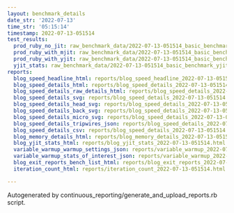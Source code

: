 ```yaml
---
layout: benchmark_details
date_str: '2022-07-13'
time_str: '05:15:14'
timestamp: 2022-07-13-051514
test_results:
  prod_ruby_no_jit: raw_benchmark_data/2022-07-13-051514_basic_benchmark_prod_ruby_no_jit.json
  prod_ruby_with_mjit: raw_benchmark_data/2022-07-13-051514_basic_benchmark_prod_ruby_with_mjit.json
  prod_ruby_with_yjit: raw_benchmark_data/2022-07-13-051514_basic_benchmark_prod_ruby_with_yjit.json
  yjit_stats: raw_benchmark_data/2022-07-13-051514_basic_benchmark_yjit_stats.json
reports:
  blog_speed_headline_html: reports/blog_speed_headline_2022-07-13-051514.html
  blog_speed_details_html: reports/blog_speed_details_2022-07-13-051514.html
  blog_speed_details_raw_details_html: reports/blog_speed_details_2022-07-13-051514.raw_details.html
  blog_speed_details_svg: reports/blog_speed_details_2022-07-13-051514.svg
  blog_speed_details_head_svg: reports/blog_speed_details_2022-07-13-051514.head.svg
  blog_speed_details_back_svg: reports/blog_speed_details_2022-07-13-051514.back.svg
  blog_speed_details_micro_svg: reports/blog_speed_details_2022-07-13-051514.micro.svg
  blog_speed_details_tripwires_json: reports/blog_speed_details_2022-07-13-051514.tripwires.json
  blog_speed_details_csv: reports/blog_speed_details_2022-07-13-051514.csv
  blog_memory_details_html: reports/blog_memory_details_2022-07-13-051514.html
  blog_yjit_stats_html: reports/blog_yjit_stats_2022-07-13-051514.html
  variable_warmup_warmup_settings_json: reports/variable_warmup_2022-07-13-051514.warmup_settings.json
  variable_warmup_stats_of_interest_json: reports/variable_warmup_2022-07-13-051514.stats_of_interest.json
  blog_exit_reports_bench_list_html: reports/blog_exit_reports_2022-07-13-051514.bench_list.html
  iteration_count_html: reports/iteration_count_2022-07-13-051514.html

---
```

Autogenerated by continuous_reporting/generate_and_upload_reports.rb script.
